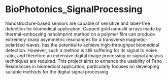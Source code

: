 # BioPhotonics_SignalProcessing
Nanostructure-based sensors are capable of sensitive and label-free detection for biomedical application. Capped gold nanoslit arrays made by thermal-embossing nanoimprint method on a polymer film can produce extremely sharp asymmetric resonances for a transverse magnetic-polarized waves, has the potential to achieve high-throughput biomedical detection.  However, such a method is still suffering for its signal to noise ratio, and therefore an extensive digital image processing or signal analysis techniques are required. This project aims to enhance the usability of Fano Resonances in biomedical application, particularly focuses on developing suitable methods for the digital signal processing 
